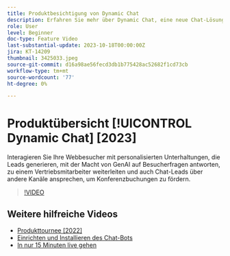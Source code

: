 ```yaml
---
title: Produktbesichtigung von Dynamic Chat
description: Erfahren Sie mehr über Dynamic Chat, eine neue Chat-Lösung, die für Marketing und Vertrieb von Adobe entwickelt wurde.
role: User
level: Beginner
doc-type: Feature Video
last-substantial-update: 2023-10-18T00:00:00Z
jira: KT-14209
thumbnail: 3425033.jpeg
source-git-commit: d16a98ae56fecd3db1b775428ac52682f1cd73cb
workflow-type: tm+mt
source-wordcount: '77'
ht-degree: 0%

---
```



# Produktübersicht [!UICONTROL Dynamic Chat] [2023]

Interagieren Sie Ihre Webbesucher mit personalisierten Unterhaltungen, die Leads generieren, mit der Macht von GenAI auf Besucherfragen antworten, zu einem Vertriebsmitarbeiter weiterleiten und auch Chat-Leads über andere Kanäle ansprechen, um Konferenzbuchungen zu fördern.

>[!VIDEO](https://video.tv.adobe.com/v/3425033/?learn=on)

## Weitere hilfreiche Videos

* [Produkttournee [2022]](product-tour-2022.md)
* [Einrichten und Installieren des Chat-Bots](setup.md)
* [In nur 15 Minuten live gehen](go-live-in-15-minutes.md)
